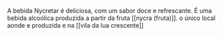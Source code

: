A bebida Nycretar é deliciosa, com um sabor doce e refrescante. É uma bebida alcoólica produzida a partir da fruta [[nycra (fruta)]]. o único local aonde e produzida e na [[vila da lua crescente]]